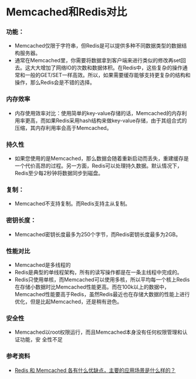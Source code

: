 # Memcached和Redis对比

### 功能：
- Memcached仅限于字符串，但Redis是可以提供多种不同数据类型的数据结构服务器。
- 通常在Memcached里，你需要将数据拿到客户端来进行类似的修改再set回去。这大大增加了网络IO的次数和数据体积。在Redis中，这些复杂的操作通常和一般的GET/SET一样高效。所以，如果需要缓存能够支持更复杂的结构和操作，那么Redis会是不错的选择。

### 内存效率
- 内存使用效率对比：使用简单的key-value存储的话，Memcached的内存利用率更高，而如果Redis采用hash结构来做key-value存储，由于其组合式的压缩，其内存利用率会高于Memcached。

### 持久性
- 如果您使用的是Memcached，那么数据会随着重新启动而丢失，重建缓存是一个代价高昂的过程。另一方面，Redis可以处理持久数据。默认情况下，Redis至少每2秒钟将数据同步到磁盘。

### 复制：
- Memcached不支持复制。而Redis支持主从复制。

### 密钥长度：
- Memcached密钥长度最多为250个字节，而Redis密钥长度最多为2GB。

### 性能对比
- Memcached是多线程的
- Redis是典型的单线程架构，所有的读写操作都是在一条主线程中完成的。
- Redis只使用单核，而Memcached可以使用多核，所以平均每一个核上Redis在存储小数据时比Memcached性能更高。而在100k以上的数据中，Memcached性能要高于Redis，虽然Redis最近也在存储大数据的性能上进行优化，但是比起Memcached，还是稍有逊色。

### 安全性
- Memcached以root权限运行，而且Memcached本身没有任何权限管理和认证功能，安 全性不足

### 参考资料
* [Redis 和 Memcached 各有什么优缺点，主要的应用场景是什么样的？](https://www.zhihu.com/question/19829601)